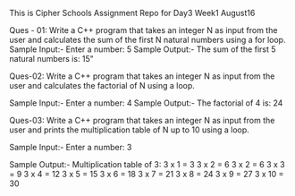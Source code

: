 This is Cipher Schools Assignment Repo for Day3 Week1 August16


Ques - 01: Write a C++ program that takes an integer N as input from the user and calculates the sum of the first N natural numbers using a for loop.
Sample Input:- Enter a number: 5
Sample Output:- The sum of the first 5 natural numbers is: 15"

Ques-02: Write a C++ program that takes an integer N as input from the user and calculates the factorial of N using a loop.

Sample Input:- Enter a number: 4
Sample Output:- The factorial of 4 is: 24

Ques-03: Write a C++ program that takes an integer N as input from the user and prints the multiplication table of N up to 10 using a loop.

Sample Input:- Enter a number: 3

Sample Output:-
Multiplication table of 3:
3 x 1 = 3
3 x 2 = 6
3 x 2 = 6
3 x 3 = 9
3 x 4 = 12
3 x 5 = 15
3 x 6 = 18
3 x 7 = 21
3 x 8 = 24
3 x 9 = 27
3 x 10 = 30
